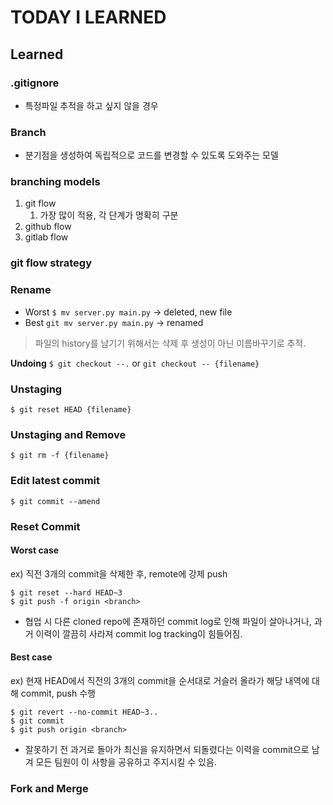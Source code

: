 # TODAY I LEARNED

## Learned

### .gitignore

- 특정파일 추적을 하고 싶지 않을 경우

### Branch

- 분기점을 생성하여 독립적으로 코드를 변경할 수 있도록 도와주는 모델

### branching models

1. git flow
	1. 가장 많이 적용, 각 단계가 명확히 구분
2. github flow
3. gitlab flow

### git flow strategy

### Rename

- Worst
`$ mv server.py main.py` -> deleted, new file
- Best
`git mv server.py main.py` -> renamed

> 파일의 history를 남기기 위해서는 삭제 후 생성이 아닌 이름바꾸기로 추적.

**Undoing**
`$ git checkout --.` or `git checkout -- {filename}`

### Unstaging

`$ git reset HEAD {filename}`

### Unstaging and Remove

`$ git rm -f {filename}`

### Edit latest commit

`$ git commit --amend`

### Reset Commit

#### Worst case
ex) 직전 3개의 commit을 삭제한 후, remote에 강제 push
```
$ git reset --hard HEAD~3
$ git push -f origin <branch>
```
- 협업 시 다른 cloned repo에 존재하던 commit log로 인해 파일이 살아나거나, 과거 이력이 깔끔히 사라져 commit log tracking이 힘들어짐.

#### Best case
ex) 현재 HEAD에서 직전의 3개의 commit을 순서대로 거슬러 올라가 해당 내역에 대해 commit, push 수행
```
$ git revert --no-commit HEAD~3..
$ git commit
$ git push origin <branch>
```
- 잘못하기 전 과거로 돌아가 최신을 유지하면서 되돌렸다는 이력을 commit으로 남겨 모든 팀원이 이 사항을 공유하고 주지시킬 수 있음.

### Fork and Merge
